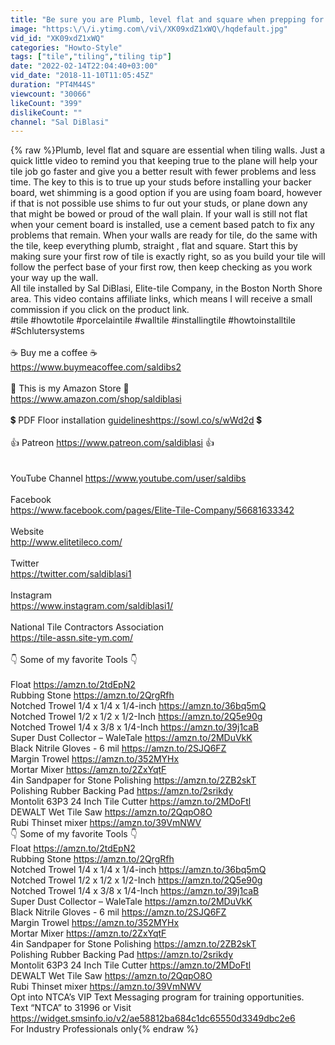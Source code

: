 ```yaml
---
title: "Be sure you are Plumb, level flat and square when prepping for tile"
image: "https:\/\/i.ytimg.com\/vi\/XK09xdZ1xWQ\/hqdefault.jpg"
vid_id: "XK09xdZ1xWQ"
categories: "Howto-Style"
tags: ["tile","tiling","tiling tip"]
date: "2022-02-14T22:04:40+03:00"
vid_date: "2018-11-10T11:05:45Z"
duration: "PT4M44S"
viewcount: "30066"
likeCount: "399"
dislikeCount: ""
channel: "Sal DiBlasi"
---
```

{% raw %}Plumb, level flat and square are essential when tiling walls. Just a quick little video to remind you that keeping true to the plane will help your tile job go faster and give you a better result with fewer problems and less time. The key to this is to true up your studs before installing your backer board, wet shimming is a good option if you are using foam board, however if that is not possible use shims to fur out your studs, or plane down any that might be bowed or proud of the wall plain. If your wall is still not flat when your cement board is installed, use a cement based patch to fix any problems that remain. When your walls are ready for tile, do the same with the tile, keep everything plumb, straight , flat and square. Start this by making sure your first row of tile is exactly right, so as you build your tile will follow  the perfect base of your first row, then keep checking as you work your way up the wall. <br />All tile installed by Sal DiBlasi, Elite-tile Company, in the Boston North Shore area. This video contains affiliate links, which means I will receive a small commission if you click on the product link.<br />#tile #howtotile #porcelaintile #walltile #installingtile #howtoinstalltile #Schlutersystems <br /><br />              ☕ Buy me a coffee ☕<br /><a rel="nofollow" target="blank" href="https://www.buymeacoffee.com/saldibs2">https://www.buymeacoffee.com/saldibs2</a> <br /><br />🙂 This is my Amazon Store 🙂 <br />              <a rel="nofollow" target="blank" href="https://www.amazon.com/shop/saldiblasi">https://www.amazon.com/shop/saldiblasi</a><br /><br />💲 PDF Floor installation <a rel="nofollow" target="blank" href="guidelineshttps://sowl.co/s/wWd2d">guidelineshttps://sowl.co/s/wWd2d</a>   💲<br /><br />👍 Patreon <a rel="nofollow" target="blank" href="https://www.patreon.com/saldiblasi">https://www.patreon.com/saldiblasi</a>  👍<br /><br /> <br />YouTube Channel  <a rel="nofollow" target="blank" href="https://www.youtube.com/user/saldibs">https://www.youtube.com/user/saldibs</a> <br /><br />Facebook<br /> <a rel="nofollow" target="blank" href="https://www.facebook.com/pages/Elite-Tile-Company/56681633342">https://www.facebook.com/pages/Elite-Tile-Company/56681633342</a><br /><br />Website  <br /> <a rel="nofollow" target="blank" href="http://www.elitetileco.com/">http://www.elitetileco.com/</a><br /><br />Twitter <br /><a rel="nofollow" target="blank" href="https://twitter.com/saldiblasi1">https://twitter.com/saldiblasi1</a> <br /><br />Instagram<br /><a rel="nofollow" target="blank" href="https://www.instagram.com/saldiblasi1/">https://www.instagram.com/saldiblasi1/</a> <br /><br />National Tile Contractors Association <br /><a rel="nofollow" target="blank" href="https://tile-assn.site-ym.com/">https://tile-assn.site-ym.com/</a><br /><br />               👇 Some of my favorite Tools 👇<br /><br />Float <a rel="nofollow" target="blank" href="https://amzn.to/2tdEpN2">https://amzn.to/2tdEpN2</a>   <br />Rubbing Stone <a rel="nofollow" target="blank" href="https://amzn.to/2QrgRfh">https://amzn.to/2QrgRfh</a> <br />Notched Trowel 1/4 x 1/4 x 1/4-inch <a rel="nofollow" target="blank" href="https://amzn.to/36bq5mQ">https://amzn.to/36bq5mQ</a> <br />Notched Trowel 1/2 x 1/2 x 1/2-Inch <a rel="nofollow" target="blank" href="https://amzn.to/2Q5e90g">https://amzn.to/2Q5e90g</a> <br />Notched Trowel 1/4 x 3/8 x 1/4-Inch <a rel="nofollow" target="blank" href="https://amzn.to/39j1caB">https://amzn.to/39j1caB</a> <br />Super Dust Collector – WaleTale <a rel="nofollow" target="blank" href="https://amzn.to/2MDuVkK">https://amzn.to/2MDuVkK</a> <br />Black Nitrile Gloves - 6 mil <a rel="nofollow" target="blank" href="https://amzn.to/2SJQ6FZ">https://amzn.to/2SJQ6FZ</a> <br />Margin Trowel <a rel="nofollow" target="blank" href="https://amzn.to/352MYHx">https://amzn.to/352MYHx</a><br />Mortar Mixer <a rel="nofollow" target="blank" href="https://amzn.to/2ZxYqtF">https://amzn.to/2ZxYqtF</a> <br />4in Sandpaper for Stone Polishing <a rel="nofollow" target="blank" href="https://amzn.to/2ZB2skT">https://amzn.to/2ZB2skT</a> <br />Polishing Rubber Backing Pad <a rel="nofollow" target="blank" href="https://amzn.to/2srikdy">https://amzn.to/2srikdy</a> <br />Montolit 63P3 24 Inch Tile Cutter <a rel="nofollow" target="blank" href="https://amzn.to/2MDoFtl">https://amzn.to/2MDoFtl</a>  <br />DEWALT Wet Tile Saw <a rel="nofollow" target="blank" href="https://amzn.to/2QqpO8O">https://amzn.to/2QqpO8O</a><br />Rubi Thinset mixer <a rel="nofollow" target="blank" href="https://amzn.to/39VmNWV">https://amzn.to/39VmNWV</a><br />👇 Some of my favorite Tools 👇<br />Float <a rel="nofollow" target="blank" href="https://amzn.to/2tdEpN2">https://amzn.to/2tdEpN2</a>   <br />Rubbing Stone <a rel="nofollow" target="blank" href="https://amzn.to/2QrgRfh">https://amzn.to/2QrgRfh</a> <br />Notched Trowel 1/4 x 1/4 x 1/4-inch <a rel="nofollow" target="blank" href="https://amzn.to/36bq5mQ">https://amzn.to/36bq5mQ</a> <br />Notched Trowel 1/2 x 1/2 x 1/2-Inch <a rel="nofollow" target="blank" href="https://amzn.to/2Q5e90g">https://amzn.to/2Q5e90g</a> <br />Notched Trowel 1/4 x 3/8 x 1/4-Inch <a rel="nofollow" target="blank" href="https://amzn.to/39j1caB">https://amzn.to/39j1caB</a> <br />Super Dust Collector – WaleTale <a rel="nofollow" target="blank" href="https://amzn.to/2MDuVkK">https://amzn.to/2MDuVkK</a> <br />Black Nitrile Gloves - 6 mil <a rel="nofollow" target="blank" href="https://amzn.to/2SJQ6FZ">https://amzn.to/2SJQ6FZ</a> <br />Margin Trowel <a rel="nofollow" target="blank" href="https://amzn.to/352MYHx">https://amzn.to/352MYHx</a><br />Mortar Mixer <a rel="nofollow" target="blank" href="https://amzn.to/2ZxYqtF">https://amzn.to/2ZxYqtF</a> <br />4in Sandpaper for Stone Polishing <a rel="nofollow" target="blank" href="https://amzn.to/2ZB2skT">https://amzn.to/2ZB2skT</a> <br />Polishing Rubber Backing Pad <a rel="nofollow" target="blank" href="https://amzn.to/2srikdy">https://amzn.to/2srikdy</a> <br />Montolit 63P3 24 Inch Tile Cutter <a rel="nofollow" target="blank" href="https://amzn.to/2MDoFtl">https://amzn.to/2MDoFtl</a>  <br />DEWALT Wet Tile Saw <a rel="nofollow" target="blank" href="https://amzn.to/2QqpO8O">https://amzn.to/2QqpO8O</a><br />Rubi Thinset mixer <a rel="nofollow" target="blank" href="https://amzn.to/39VmNWV">https://amzn.to/39VmNWV</a><br />Opt into NTCA’s VIP Text Messaging program for training opportunities.<br />Text “NTCA” to 31996  or Visit <a rel="nofollow" target="blank" href="https://widget.smsinfo.io/v2/ae58812ba684c1dc65550d3349dbc2e6">https://widget.smsinfo.io/v2/ae58812ba684c1dc65550d3349dbc2e6</a><br />For Industry Professionals only{% endraw %}
